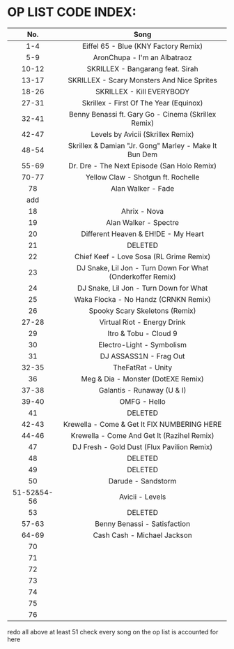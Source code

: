 OP LIST CODE INDEX:
============================
|No.|Song|
|:----------------------------------------:|:----------------------------------------:|
|1-4|Eiffel 65 - Blue (KNY Factory Remix)|
|5-9|AronChupa - I'm an Albatraoz|
|10-12|SKRILLEX - Bangarang feat. Sirah|
|13-17|SKRILLEX - Scary Monsters And Nice Sprites|
|18-26|SKRILLEX - Kill EVERYBODY|
|27-31|Skrillex - First Of The Year (Equinox)|
|32-41|Benny Benassi ft. Gary Go - Cinema (Skrillex Remix)|
|42-47|Levels by Avicii (Skrillex Remix)|
|48-54|Skrillex & Damian "Jr. Gong" Marley - Make It Bun Dem|
|55-69|Dr. Dre - The Next Episode (San Holo Remix)|
|70-77|Yellow Claw - Shotgun ft. Rochelle|
|78|Alan Walker - Fade|
|add||
|18|Ahrix - Nova|
|19|Alan Walker - Spectre|
|20|Different Heaven & EH!DE - My Heart|
|21|DELETED|
|22|Chief Keef - Love Sosa (RL Grime Remix)|
|23|DJ Snake, Lil Jon - Turn Down For What (Onderkoffer Remix)|
|24|DJ Snake, Lil Jon - Turn Down for What |
|25|Waka Flocka - No Handz (CRNKN Remix)|
|26|Spooky Scary Skeletons (Remix)|
|27-28|Virtual Riot - Energy Drink|
|29|Itro & Tobu - Cloud 9|
|30|Electro-Light - Symbolism|
|31|DJ ASSASS1N - Frag Out|
|32-35|TheFatRat - Unity|
|36|Meg & Dia - Monster (DotEXE Remix)|
|37-38|Galantis - Runaway (U & I)|
|39-40|OMFG - Hello|
|41|DELETED|
|42-43|Krewella - Come & Get It               FIX NUMBERING HERE|
|44-46|Krewella - Come And Get It (Razihel Remix)|
|47|DJ Fresh - Gold Dust (Flux Pavilion Remix)|
|48|DELETED|
|49|DELETED|
|50|Darude - Sandstorm|
|51-52&54-56|Avicii - Levels|
|53|DELETED|
|57-63|Benny Benassi - Satisfaction|
|64-69|Cash Cash - Michael Jackson|
|70||
|71||
|72||
|73||
|74||
|75||
|76||
redo all above at least 51
check every song on the op list is accounted for here
